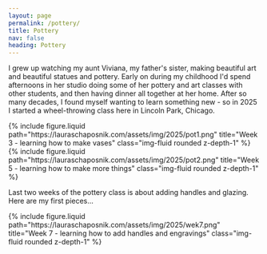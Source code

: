 ```yaml
---
layout: page
permalink: /pottery/
title: Pottery
nav: false
heading: Pottery
---
```


I grew up watching my aunt Viviana, my father's sister, making beautiful art and beautiful statues and pottery. Early on during my childhood I'd spend afternoons in her studio doing some of her pottery and art classes with other students, and then having dinner all together at her home. After so many decades, I found myself wanting to learn something new - so in 2025 I started a wheel-throwing class here in Lincoln Park, Chicago.  



<div class="row">
    <div class="col-sm mt-3 mt-md-0">
{% include figure.liquid path="https://lauraschaposnik.com/assets/img/2025/pot1.png" title="Week 3 - learning how to make vases" class="img-fluid rounded z-depth-1" %}
     </div>
</div>


<div class="row">
    <div class="col-sm mt-3 mt-md-0">
 {% include  figure.liquid path="https://lauraschaposnik.com/assets/img/2025/pot2.png" title="Week 5 - learning how to make more things" class="img-fluid rounded z-depth-1" %}
     </div>
</div>

Last two weeks of the pottery class is about adding handles and glazing. Here are my first pieces... 
 
 <div class="row">
    <div class="col-sm mt-3 mt-md-0">
 {% include figure.liquid path="https://lauraschaposnik.com/assets/img/2025/wek7.png" title="Week 7 - learning how to add handles and engravings" class="img-fluid rounded z-depth-1" %}
     </div>
</div>